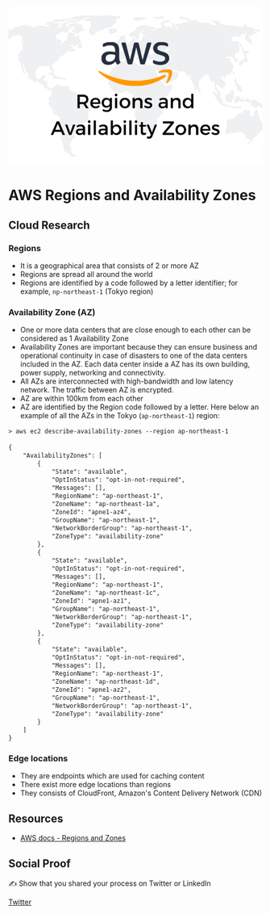 ![header image](resources/regions.png)

# AWS Regions and Availability Zones

## Cloud Research

### Regions
- It is a geographical area that consists of 2 or more AZ
- Regions are spread all around the world
- Regions are identified by a code followed by a letter identifier; for example, `np-northeast-1` (Tokyo region)

### Availability Zone (AZ)
- One or more data centers that are close enough to each other can be considered as 1 Availability Zone
- Availability Zones are important because they can ensure business and operational continuity in case of disasters to one of the data centers included in the AZ. Each data center inside a AZ has its own building, power supply, networking and connectivity.
- All AZs are interconnected with high-bandwidth and low latency network. The traffic between AZ is encrypted.
- AZ are within 100km from each other
- AZ are identified by the Region code followed by a letter. Here below an example of all the AZs in the Tokyo (`ap-northeast-1`) region:
```
> aws ec2 describe-availability-zones --region ap-northeast-1

{
    "AvailabilityZones": [
        {
            "State": "available",
            "OptInStatus": "opt-in-not-required",
            "Messages": [],
            "RegionName": "ap-northeast-1",
            "ZoneName": "ap-northeast-1a",
            "ZoneId": "apne1-az4",
            "GroupName": "ap-northeast-1",
            "NetworkBorderGroup": "ap-northeast-1",
            "ZoneType": "availability-zone"
        },
        {
            "State": "available",
            "OptInStatus": "opt-in-not-required",
            "Messages": [],
            "RegionName": "ap-northeast-1",
            "ZoneName": "ap-northeast-1c",
            "ZoneId": "apne1-az1",
            "GroupName": "ap-northeast-1",
            "NetworkBorderGroup": "ap-northeast-1",
            "ZoneType": "availability-zone"
        },
        {
            "State": "available",
            "OptInStatus": "opt-in-not-required",
            "Messages": [],
            "RegionName": "ap-northeast-1",
            "ZoneName": "ap-northeast-1d",
            "ZoneId": "apne1-az2",
            "GroupName": "ap-northeast-1",
            "NetworkBorderGroup": "ap-northeast-1",
            "ZoneType": "availability-zone"
        }
    ]
}
```

### Edge locations
- They are endpoints which are used for caching content
- There exist more edge locations than regions
- They consists of CloudFront, Amazon's Content Delivery Network (CDN)

## Resources
- [AWS docs - Regions and Zones](https://docs.aws.amazon.com/AWSEC2/latest/UserGuide/using-regions-availability-zones.html)

## Social Proof

✍️ Show that you shared your process on Twitter or LinkedIn

[Twitter](https://twitter.com/alebaffa/status/1331592965316198402)
